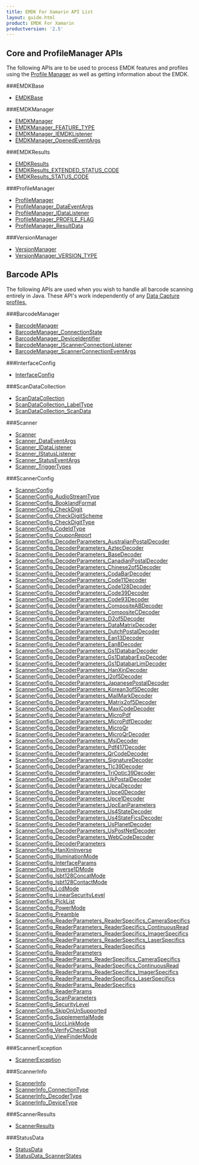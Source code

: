```yaml
---
title: EMDK For Xamarin API List
layout: guide.html
product: EMDK For Xamarin
productversion: '2.5'
---
```


## Core and ProfileManager APIs
The following APIs are to be used to process EMDK features and profiles using the [Profile Manager](/emdk-for-xamarin/2-5/guide/profilemanager/about) as well as getting information about the EMDK.

###EMDKBase

* [EMDKBase](/emdk-for-xamarin/2-5/api/EMDKBase)


###EMDKManager

* [EMDKManager](/emdk-for-xamarin/2-5/api/EMDKManager)
* [EMDKManager_FEATURE_TYPE](/emdk-for-xamarin/2-5/api/EMDKManager_FEATURE_TYPE)
* [EMDKManager_IEMDKListener](/emdk-for-xamarin/2-5/api/EMDKManager_IEMDKListener)
* [EMDKManager_OpenedEventArgs](/emdk-for-xamarin/2-5/api/EMDKManager_OpenedEventArgs)


###EMDKResults

* [EMDKResults](/emdk-for-xamarin/2-5/api/EMDKResults)
* [EMDKResults_EXTENDED_STATUS_CODE](/emdk-for-xamarin/2-5/api/EMDKResults_EXTENDED_STATUS_CODE)
* [EMDKResults_STATUS_CODE](/emdk-for-xamarin/2-5/api/EMDKResults_STATUS_CODE)


###ProfileManager

* [ProfileManager](/emdk-for-xamarin/2-5/api/ProfileManager)
* [ProfileManager_DataEventArgs](/emdk-for-xamarin/2-5/api/ProfileManager_DataEventArgs)
* [ProfileManager_IDataListener](/emdk-for-xamarin/2-5/api/ProfileManager_IDataListener)
* [ProfileManager_PROFILE_FLAG](/emdk-for-xamarin/2-5/api/ProfileManager_PROFILE_FLAG)
* [ProfileManager_ResultData](/emdk-for-xamarin/2-5/api/ProfileManager_ResultData)


###VersionManager

* [VersionManager](/emdk-for-xamarin/2-5/api/VersionManager)
* [VersionManager_VERSION_TYPE](/emdk-for-xamarin/2-5/api/VersionManager_VERSION_TYPE)


## Barcode APIs
The following APIs are used when you wish to handle all barcode scanning entirely in Java. These API's work independently of any [Data Capture profiles.](/emdk-for-xamarin/2-5/mx/data-capture)


###BarcodeManager

* [BarcodeManager](/emdk-for-xamarin/2-5/api/BarcodeManager)
* [BarcodeManager_ConnectionState](/emdk-for-xamarin/2-5/api/BarcodeManager_ConnectionState)
* [BarcodeManager_DeviceIdentifier](/emdk-for-xamarin/2-5/api/BarcodeManager_DeviceIdentifier)
* [BarcodeManager_IScannerConnectionListener](/emdk-for-xamarin/2-5/api/BarcodeManager_IScannerConnectionListener)
* [BarcodeManager_ScannerConnectionEventArgs](/emdk-for-xamarin/2-5/api/BarcodeManager_ScannerConnectionEventArgs)


###InterfaceConfig

* [InterfaceConfig](/emdk-for-xamarin/2-5/api/InterfaceConfig)


###ScanDataCollection

* [ScanDataCollection](/emdk-for-xamarin/2-5/api/ScanDataCollection)
* [ScanDataCollection_LabelType](/emdk-for-xamarin/2-5/api/ScanDataCollection_LabelType)
* [ScanDataCollection_ScanData](/emdk-for-xamarin/2-5/api/ScanDataCollection_ScanData)


###Scanner

* [Scanner](/emdk-for-xamarin/2-5/api/Scanner)
* [Scanner_DataEventArgs](/emdk-for-xamarin/2-5/api/Scanner_DataEventArgs)
* [Scanner_IDataListener](/emdk-for-xamarin/2-5/api/Scanner_IDataListener)
* [Scanner_IStatusListener](/emdk-for-xamarin/2-5/api/Scanner_IStatusListener)
* [Scanner_StatusEventArgs](/emdk-for-xamarin/2-5/api/Scanner_StatusEventArgs)
* [Scanner_TriggerTypes](/emdk-for-xamarin/2-5/api/Scanner_TriggerTypes)


###ScannerConfig

* [ScannerConfig](/emdk-for-xamarin/2-5/api/ScannerConfig)
* [ScannerConfig_AudioStreamType](/emdk-for-xamarin/2-5/api/ScannerConfig_AudioStreamType)
* [ScannerConfig_BooklandFormat](/emdk-for-xamarin/2-5/api/ScannerConfig_BooklandFormat)
* [ScannerConfig_CheckDigit](/emdk-for-xamarin/2-5/api/ScannerConfig_CheckDigit)
* [ScannerConfig_CheckDigitScheme](/emdk-for-xamarin/2-5/api/ScannerConfig_CheckDigitScheme)
* [ScannerConfig_CheckDigitType](/emdk-for-xamarin/2-5/api/ScannerConfig_CheckDigitType)
* [ScannerConfig_CodeIdType](/emdk-for-xamarin/2-5/api/ScannerConfig_CodeIdType)
* [ScannerConfig_CouponReport](/emdk-for-xamarin/2-5/api/ScannerConfig_CouponReport)
* [ScannerConfig_DecoderParameters_AustralianPostalDecoder](/emdk-for-xamarin/2-5/api/ScannerConfig_DecoderParameters_AustralianPostalDecoder)
* [ScannerConfig_DecoderParameters_AztecDecoder](/emdk-for-xamarin/2-5/api/ScannerConfig_DecoderParameters_AztecDecoder)
* [ScannerConfig_DecoderParameters_BaseDecoder](/emdk-for-xamarin/2-5/api/ScannerConfig_DecoderParameters_BaseDecoder)
* [ScannerConfig_DecoderParameters_CanadianPostalDecoder](/emdk-for-xamarin/2-5/api/ScannerConfig_DecoderParameters_CanadianPostalDecoder)
* [ScannerConfig_DecoderParameters_Chinese2of5Decoder](/emdk-for-xamarin/2-5/api/ScannerConfig_DecoderParameters_Chinese2of5Decoder)
* [ScannerConfig_DecoderParameters_CodaBarDecoder](/emdk-for-xamarin/2-5/api/ScannerConfig_DecoderParameters_CodaBarDecoder)
* [ScannerConfig_DecoderParameters_Code11Decoder](/emdk-for-xamarin/2-5/api/ScannerConfig_DecoderParameters_Code11Decoder)
* [ScannerConfig_DecoderParameters_Code128Decoder](/emdk-for-xamarin/2-5/api/ScannerConfig_DecoderParameters_Code128Decoder)
* [ScannerConfig_DecoderParameters_Code39Decoder](/emdk-for-xamarin/2-5/api/ScannerConfig_DecoderParameters_Code39Decoder)
* [ScannerConfig_DecoderParameters_Code93Decoder](/emdk-for-xamarin/2-5/api/ScannerConfig_DecoderParameters_Code93Decoder)
* [ScannerConfig_DecoderParameters_CompositeABDecoder](/emdk-for-xamarin/2-5/api/ScannerConfig_DecoderParameters_CompositeABDecoder)
* [ScannerConfig_DecoderParameters_CompositeCDecoder](/emdk-for-xamarin/2-5/api/ScannerConfig_DecoderParameters_CompositeCDecoder)
* [ScannerConfig_DecoderParameters_D2of5Decoder](/emdk-for-xamarin/2-5/api/ScannerConfig_DecoderParameters_D2of5Decoder)
* [ScannerConfig_DecoderParameters_DataMatrixDecoder](/emdk-for-xamarin/2-5/api/ScannerConfig_DecoderParameters_DataMatrixDecoder)
* [ScannerConfig_DecoderParameters_DutchPostalDecoder](/emdk-for-xamarin/2-5/api/ScannerConfig_DecoderParameters_DutchPostalDecoder)
* [ScannerConfig_DecoderParameters_Ean13Decoder](/emdk-for-xamarin/2-5/api/ScannerConfig_DecoderParameters_Ean13Decoder)
* [ScannerConfig_DecoderParameters_Ean8Decoder](/emdk-for-xamarin/2-5/api/ScannerConfig_DecoderParameters_Ean8Decoder)
* [ScannerConfig_DecoderParameters_Gs1DatabarDecoder](/emdk-for-xamarin/2-5/api/ScannerConfig_DecoderParameters_Gs1DatabarDecoder)
* [ScannerConfig_DecoderParameters_Gs1DatabarExpDecoder](/emdk-for-xamarin/2-5/api/ScannerConfig_DecoderParameters_Gs1DatabarExpDecoder)
* [ScannerConfig_DecoderParameters_Gs1DatabarLimDecoder](/emdk-for-xamarin/2-5/api/ScannerConfig_DecoderParameters_Gs1DatabarLimDecoder)
* [ScannerConfig_DecoderParameters_HanXinDecoder](/emdk-for-xamarin/2-5/api/ScannerConfig_DecoderParameters_HanXinDecoder)
* [ScannerConfig_DecoderParameters_I2of5Decoder](/emdk-for-xamarin/2-5/api/ScannerConfig_DecoderParameters_I2of5Decoder)
* [ScannerConfig_DecoderParameters_JapanesePostalDecoder](/emdk-for-xamarin/2-5/api/ScannerConfig_DecoderParameters_JapanesePostalDecoder)
* [ScannerConfig_DecoderParameters_Korean3of5Decoder](/emdk-for-xamarin/2-5/api/ScannerConfig_DecoderParameters_Korean3of5Decoder)
* [ScannerConfig_DecoderParameters_MailMarkDecoder](/emdk-for-xamarin/2-5/api/ScannerConfig_DecoderParameters_MailMarkDecoder)
* [ScannerConfig_DecoderParameters_Matrix2of5Decoder](/emdk-for-xamarin/2-5/api/ScannerConfig_DecoderParameters_Matrix2of5Decoder)
* [ScannerConfig_DecoderParameters_MaxiCodeDecoder](/emdk-for-xamarin/2-5/api/ScannerConfig_DecoderParameters_MaxiCodeDecoder)
* [ScannerConfig_DecoderParameters_MicroPdf](/emdk-for-xamarin/2-5/api/ScannerConfig_DecoderParameters_MicroPdf)
* [ScannerConfig_DecoderParameters_MicroPdfDecoder](/emdk-for-xamarin/2-5/api/ScannerConfig_DecoderParameters_MicroPdfDecoder)
* [ScannerConfig_DecoderParameters_MicroQr](/emdk-for-xamarin/2-5/api/ScannerConfig_DecoderParameters_MicroQr)
* [ScannerConfig_DecoderParameters_MicroQrDecoder](/emdk-for-xamarin/2-5/api/ScannerConfig_DecoderParameters_MicroQrDecoder)
* [ScannerConfig_DecoderParameters_MsiDecoder](/emdk-for-xamarin/2-5/api/ScannerConfig_DecoderParameters_MsiDecoder)
* [ScannerConfig_DecoderParameters_Pdf417Decoder](/emdk-for-xamarin/2-5/api/ScannerConfig_DecoderParameters_Pdf417Decoder)
* [ScannerConfig_DecoderParameters_QrCodeDecoder](/emdk-for-xamarin/2-5/api/ScannerConfig_DecoderParameters_QrCodeDecoder)
* [ScannerConfig_DecoderParameters_SignatureDecoder](/emdk-for-xamarin/2-5/api/ScannerConfig_DecoderParameters_SignatureDecoder)
* [ScannerConfig_DecoderParameters_Tlc39Decoder](/emdk-for-xamarin/2-5/api/ScannerConfig_DecoderParameters_Tlc39Decoder)
* [ScannerConfig_DecoderParameters_TriOptic39Decoder](/emdk-for-xamarin/2-5/api/ScannerConfig_DecoderParameters_TriOptic39Decoder)
* [ScannerConfig_DecoderParameters_UkPostalDecoder](/emdk-for-xamarin/2-5/api/ScannerConfig_DecoderParameters_UkPostalDecoder)
* [ScannerConfig_DecoderParameters_UpcaDecoder](/emdk-for-xamarin/2-5/api/ScannerConfig_DecoderParameters_UpcaDecoder)
* [ScannerConfig_DecoderParameters_Upce0Decoder](/emdk-for-xamarin/2-5/api/ScannerConfig_DecoderParameters_Upce0Decoder)
* [ScannerConfig_DecoderParameters_Upce1Decoder](/emdk-for-xamarin/2-5/api/ScannerConfig_DecoderParameters_Upce1Decoder)
* [ScannerConfig_DecoderParameters_UpcEanParameters](/emdk-for-xamarin/2-5/api/ScannerConfig_DecoderParameters_UpcEanParameters)
* [ScannerConfig_DecoderParameters_Us4StateDecoder](/emdk-for-xamarin/2-5/api/ScannerConfig_DecoderParameters_Us4StateDecoder)
* [ScannerConfig_DecoderParameters_Us4StateFicsDecoder](/emdk-for-xamarin/2-5/api/ScannerConfig_DecoderParameters_Us4StateFicsDecoder)
* [ScannerConfig_DecoderParameters_UsPlanetDecoder](/emdk-for-xamarin/2-5/api/ScannerConfig_DecoderParameters_UsPlanetDecoder)
* [ScannerConfig_DecoderParameters_UsPostNetDecoder](/emdk-for-xamarin/2-5/api/ScannerConfig_DecoderParameters_UsPostNetDecoder)
* [ScannerConfig_DecoderParameters_WebCodeDecoder](/emdk-for-xamarin/2-5/api/ScannerConfig_DecoderParameters_WebCodeDecoder)
* [ScannerConfig_DecoderParameters](/emdk-for-xamarin/2-5/api/ScannerConfig_DecoderParameters)
* [ScannerConfig_HanXinInverse](/emdk-for-xamarin/2-5/api/ScannerConfig_HanXinInverse)
* [ScannerConfig_IlluminationMode](/emdk-for-xamarin/2-5/api/ScannerConfig_IlluminationMode)
* [ScannerConfig_InterfaceParams](/emdk-for-xamarin/2-5/api/ScannerConfig_InterfaceParams)
* [ScannerConfig_Inverse1DMode](/emdk-for-xamarin/2-5/api/ScannerConfig_Inverse1DMode)
* [ScannerConfig_Isbt128ConcatMode](/emdk-for-xamarin/2-5/api/ScannerConfig_Isbt128ConcatMode)
* [ScannerConfig_Isbt128ContactMode](/emdk-for-xamarin/2-5/api/ScannerConfig_Isbt128ContactMode)
* [ScannerConfig_LcdMode](/emdk-for-xamarin/2-5/api/ScannerConfig_LcdMode)
* [ScannerConfig_LinearSecurityLevel](/emdk-for-xamarin/2-5/api/ScannerConfig_LinearSecurityLevel)
* [ScannerConfig_PickList](/emdk-for-xamarin/2-5/api/ScannerConfig_PickList)
* [ScannerConfig_PowerMode](/emdk-for-xamarin/2-5/api/ScannerConfig_PowerMode)
* [ScannerConfig_Preamble](/emdk-for-xamarin/2-5/api/ScannerConfig_Preamble)
* [ScannerConfig_ReaderParameters_ReaderSpecifics_CameraSpecifics](/emdk-for-xamarin/2-5/api/ScannerConfig_ReaderParameters_ReaderSpecifics_CameraSpecifics)
* [ScannerConfig_ReaderParameters_ReaderSpecifics_ContinuousRead](/emdk-for-xamarin/2-5/api/ScannerConfig_ReaderParameters_ReaderSpecifics_ContinuousRead)
* [ScannerConfig_ReaderParameters_ReaderSpecifics_ImagerSpecifics](/emdk-for-xamarin/2-5/api/ScannerConfig_ReaderParameters_ReaderSpecifics_ImagerSpecifics)
* [ScannerConfig_ReaderParameters_ReaderSpecifics_LaserSpecifics](/emdk-for-xamarin/2-5/api/ScannerConfig_ReaderParameters_ReaderSpecifics_LaserSpecifics)
* [ScannerConfig_ReaderParameters_ReaderSpecifics](/emdk-for-xamarin/2-5/api/ScannerConfig_ReaderParameters_ReaderSpecifics)
* [ScannerConfig_ReaderParameters](/emdk-for-xamarin/2-5/api/ScannerConfig_ReaderParameters)
* [ScannerConfig_ReaderParams_ReaderSpecifics_CameraSpecifics](/emdk-for-xamarin/2-5/api/ScannerConfig_ReaderParams_ReaderSpecifics_CameraSpecifics)
* [ScannerConfig_ReaderParams_ReaderSpecifics_ContinuousRead](/emdk-for-xamarin/2-5/api/ScannerConfig_ReaderParams_ReaderSpecifics_ContinuousRead)
* [ScannerConfig_ReaderParams_ReaderSpecifics_ImagerSpecifics](/emdk-for-xamarin/2-5/api/ScannerConfig_ReaderParams_ReaderSpecifics_ImagerSpecifics)
* [ScannerConfig_ReaderParams_ReaderSpecifics_LaserSpecifics](/emdk-for-xamarin/2-5/api/ScannerConfig_ReaderParams_ReaderSpecifics_LaserSpecifics)
* [ScannerConfig_ReaderParams_ReaderSpecifics](/emdk-for-xamarin/2-5/api/ScannerConfig_ReaderParams_ReaderSpecifics)
* [ScannerConfig_ReaderParams](/emdk-for-xamarin/2-5/api/ScannerConfig_ReaderParams)
* [ScannerConfig_ScanParameters](/emdk-for-xamarin/2-5/api/ScannerConfig_ScanParameters)
* [ScannerConfig_SecurityLevel](/emdk-for-xamarin/2-5/api/ScannerConfig_SecurityLevel)
* [ScannerConfig_SkipOnUnSupported](/emdk-for-xamarin/2-5/api/ScannerConfig_SkipOnUnSupported)
* [ScannerConfig_SupplementalMode](/emdk-for-xamarin/2-5/api/ScannerConfig_SupplementalMode)
* [ScannerConfig_UccLinkMode](/emdk-for-xamarin/2-5/api/ScannerConfig_UccLinkMode)
* [ScannerConfig_VerifyCheckDigit](/emdk-for-xamarin/2-5/api/ScannerConfig_VerifyCheckDigit)
* [ScannerConfig_ViewFinderMode](/emdk-for-xamarin/2-5/api/ScannerConfig_ViewFinderMode)


###ScannerException

* [ScannerException](/emdk-for-xamarin/2-5/api/ScannerException)


###ScannerInfo

* [ScannerInfo](/emdk-for-xamarin/2-5/api/ScannerInfo)
* [ScannerInfo_ConnectionType](/emdk-for-xamarin/2-5/api/ScannerInfo_ConnectionType)
* [ScannerInfo_DecoderType](/emdk-for-xamarin/2-5/api/ScannerInfo_DecoderType)
* [ScannerInfo_DeviceType](/emdk-for-xamarin/2-5/api/ScannerInfo_DeviceType)


###ScannerResults

* [ScannerResults](/emdk-for-xamarin/2-5/api/ScannerResults)


###StatusData

* [StatusData](/emdk-for-xamarin/2-5/api/StatusData)
* [StatusData_ScannerStates](/emdk-for-xamarin/2-5/api/StatusData_ScannerStates)





















